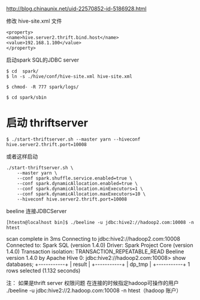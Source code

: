 <!--
 * @Author: wjn
 * @Date: 2020-09-09 05:49:37
 * @LastEditors: wjn
 * @LastEditTime: 2020-09-09 05:52:08
-->
http://blog.chinaunix.net/uid-22570852-id-5186928.html


修改 hive-site.xml 文件

    <property>
    <name>hive.server2.thrift.bind.host</name>
    <value>192.168.1.100</value>
    </property>

启动spark SQL的JDBC server

    $ cd  spark/
    $ ln -s ./hive/conf/hive-site.xml hive-site.xml

    $ chmod- -R 777 spark/logs/

    $ cd spark/sbin
# 启动 thriftserver
    $ ./start-thriftserver.sh --master yarn --hiveconf hive.server2.thrift.port=10008
或者这样启动

    ./start-thriftserver.sh \
        --master yarn \
        --conf spark.shuffle.service.enabled=true \
        --conf spark.dynamicAllocation.enabled=true \
        --conf spark.dynamicAllocation.minExecutors=1 \
        --conf spark.dynamicAllocation.maxExecutors=10 \
        --hiveconf hive.server2.thrift.port=10008

beeline 连接JDBCServer

    [htestn@localhost bin]$ ./beeline -u jdbc:hive2://hadoop2.com:10008 -n htest
scan complete in 3ms
Connecting to jdbc:hive2://hadoop2.com:10008
Connected to: Spark SQL (version 1.4.0)
Driver: Spark Project Core (version 1.4.0)
Transaction isolation: TRANSACTION_REPEATABLE_READ
Beeline version 1.4.0 by Apache Hive
0: jdbc:hive2://hadoop2.com:10008> show databases;
+-----------+
| result |
+-----------+
| dp_tmp |
+-----------+
1 rows selected (1.132 seconds)

注：
如果是thrift server 权限问题 在连接的时候指定hadoop可操作的用户 ./beeline -u jdbc:hive2://2.hadoop.com:10008 -n htest（hadoop 账户）
